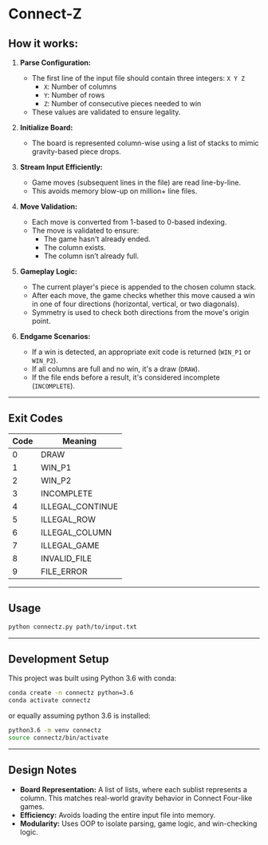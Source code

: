 # Connect-Z

## How it works:

1. **Parse Configuration:**
   - The first line of the input file should contain three integers: `X Y Z`
     - `X`: Number of columns
     - `Y`: Number of rows
     - `Z`: Number of consecutive pieces needed to win
   - These values are validated to ensure legality.

2. **Initialize Board:**
   - The board is represented column-wise using a list of stacks to mimic gravity-based piece drops.

3. **Stream Input Efficiently:**
   - Game moves (subsequent lines in the file) are read line-by-line.
   - This avoids memory blow-up on million+ line files.

4. **Move Validation:**
   - Each move is converted from 1-based to 0-based indexing.
   - The move is validated to ensure:
     - The game hasn't already ended.
     - The column exists.
     - The column isn’t already full.

5. **Gameplay Logic:**
   - The current player's piece is appended to the chosen column stack.
   - After each move, the game checks whether this move caused a win in one of four directions (horizontal, vertical, or two diagonals).
   - Symmetry is used to check both directions from the move's origin point.

6. **Endgame Scenarios:**
   - If a win is detected, an appropriate exit code is returned (`WIN_P1` or `WIN_P2`).
   - If all columns are full and no win, it's a draw (`DRAW`).
   - If the file ends before a result, it's considered incomplete (`INCOMPLETE`).

---

## Exit Codes

| Code | Meaning            |
|------|--------------------|
| 0    | DRAW               |
| 1    | WIN_P1             |
| 2    | WIN_P2             |
| 3    | INCOMPLETE         |
| 4    | ILLEGAL_CONTINUE   |
| 5    | ILLEGAL_ROW        |
| 6    | ILLEGAL_COLUMN     |
| 7    | ILLEGAL_GAME       |
| 8    | INVALID_FILE       |
| 9    | FILE_ERROR         |

---

## Usage

```bash
python connectz.py path/to/input.txt
```

---

## Development Setup

This project was built using Python 3.6 with conda:

```bash
conda create -n connectz python=3.6
conda activate connectz
```

or equally assuming python 3.6 is installed:

```bash 
python3.6 -m venv connectz
source connectz/bin/activate
```

---

## Design Notes

- **Board Representation:** A list of lists, where each sublist represents a column. This matches real-world gravity behavior in Connect Four-like games.
- **Efficiency:** Avoids loading the entire input file into memory.
- **Modularity:** Uses OOP to isolate parsing, game logic, and win-checking logic.

